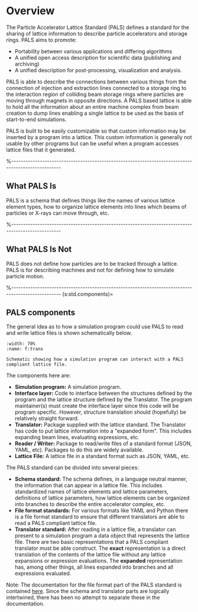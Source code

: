 # Overview

The Particle Accelerator Lattice Standard (PALS) defines a standard for the sharing of lattice information to describe
particle accelerators and storage rings. PALS aims to promote:

 - Portability between various applications and differing algorithms
 - A unified open access description for scientific data (publishing and archiving)
 - A unified description for post-processing, visualization and analysis.

PALS is able to describe the connections between various things
from the connection of injection and extraction lines connected to a storage ring to the interaction region
of colliding beam storage rings where particles are moving through magnets in opposite directions. A PALS
based lattice is able to
hold all the information about an entire machine complex from beam creation to dump lines enabling a 
single lattice to be used as the basis of start-to-end simulations.

PALS is built to be easily customizable so that custom information may be inserted by a program into a lattice.
This custom information is generally not usable by other programs but can be useful when a program accesses
lattice files that it generated. 


%---------------------------------------------------------------------------------------------------
## What PALS Is

PALS is a schema that defines things like the names of various lattice element types, 
how to organize lattice elements into lines which beams of particles or X-rays can move through, etc. 

%---------------------------------------------------------------------------------------------------
## What PALS Is Not

PALS does not define how particles are to be tracked through a lattice. PALS is for describing machines and
not for defining how to simulate particle motion. 

%---------------------------------------------------------------------------------------------------
(s:std.components)=
## PALS components

The general idea as to how a simulation program could use PALS to read and write lattice
files is shown schematically below.
```{figure} figures/translator.svg
:width: 70%
:name: f:trans

Schematic showing how a simulation program can interact with a PALS complient lattice file.
```
The components here are:
- **Simulation program:** A simulation program.
- **Interface layer:** Code to interface between the structures defined by the program and the 
lattice structure defined by the Translator. The program maintainer(s) must create the interface 
layer since this code will be program specific. However, structure translation should (hopefully) be 
relatively straight forward.
- **Translator:** Package supplied with the lattice standard. The Translator has code to put 
lattice information into a "expanded form". 
This includes expanding beam lines, evaluating expressions, etc.
- **Reader / Writer:** Package to read/write files of a standard format (JSON, YAML, etc). 
Packages to do this are widely available.
- **Lattice File:** A lattice file in a standard format such as JSON, YAML, etc.

The PALS standard can be divided into several pieces:
- **Schema standard:** The schema defines, in a language neutral manner, the information that 
can appear in a lattice file. This includes standardized names of lattice elements and 
lattice parameters, definitions of lattice parameters, how lattice elements can be organized
into branches to describe the entire accelerator complex, etc.
- **File format standards:** For various formats like YAML and Python there is a file format
standard to ensure that different translators are able to read a PALS compliant lattice file.
- **Translator standard:** After reading in a lattice file, a translator can present to
a simulation program a data object that represents the lattice file. 
There are two basic representations that a PALS compliant translator must be able construct.
The **exact** representation is a direct translation of the contents of the lattice file
without any lattice expansions or expression evaluations.
The **expanded** representation has, among other things, all lines expanded into branches 
and all expressions evaluated. 

Note: The documentation for the file format part of the PALS standard is contained [here](#c:file.std).
Since the schema and translator parts are logically intertwined, there has been no attempt
to separate these in the documentation.

